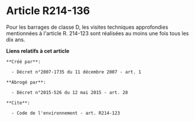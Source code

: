 # Article R214-136

Pour les barrages de classe D, les visites techniques approfondies mentionnées à l'article R. 214-123 sont réalisées au moins
une fois tous les dix ans.

**Liens relatifs à cet article**

	**Créé par**:

	  - Décret n°2007-1735 du 11 décembre 2007 - art. 1

	**Abrogé par**:

	  - Décret n°2015-526 du 12 mai 2015 - art. 28

	**Cite**:

	  - Code de l'environnement - art. R214-123
